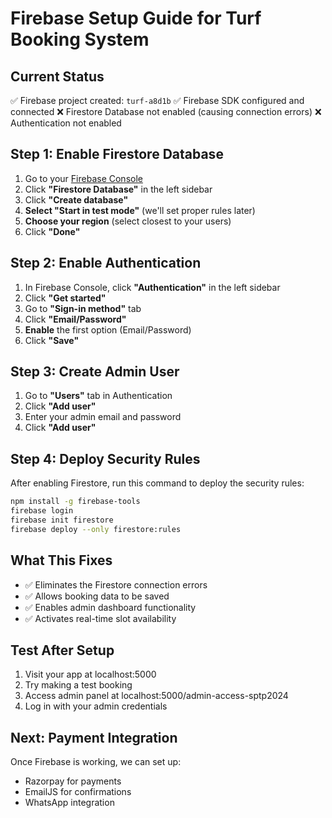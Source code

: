 # Firebase Setup Guide for Turf Booking System

## Current Status
✅ Firebase project created: `turf-a8d1b`
✅ Firebase SDK configured and connected
❌ Firestore Database not enabled (causing connection errors)
❌ Authentication not enabled

## Step 1: Enable Firestore Database

1. Go to your [Firebase Console](https://console.firebase.google.com/project/turf-a8d1b)
2. Click **"Firestore Database"** in the left sidebar
3. Click **"Create database"**
4. **Select "Start in test mode"** (we'll set proper rules later)
5. **Choose your region** (select closest to your users)
6. Click **"Done"**

## Step 2: Enable Authentication

1. In Firebase Console, click **"Authentication"** in the left sidebar
2. Click **"Get started"**
3. Go to **"Sign-in method"** tab
4. Click **"Email/Password"**
5. **Enable** the first option (Email/Password)
6. Click **"Save"**

## Step 3: Create Admin User

1. Go to **"Users"** tab in Authentication
2. Click **"Add user"**
3. Enter your admin email and password
4. Click **"Add user"**

## Step 4: Deploy Security Rules

After enabling Firestore, run this command to deploy the security rules:

```bash
npm install -g firebase-tools
firebase login
firebase init firestore
firebase deploy --only firestore:rules
```

## What This Fixes

- ✅ Eliminates the Firestore connection errors
- ✅ Allows booking data to be saved
- ✅ Enables admin dashboard functionality
- ✅ Activates real-time slot availability

## Test After Setup

1. Visit your app at localhost:5000
2. Try making a test booking
3. Access admin panel at localhost:5000/admin-access-sptp2024
4. Log in with your admin credentials

## Next: Payment Integration

Once Firebase is working, we can set up:
- Razorpay for payments
- EmailJS for confirmations
- WhatsApp integration